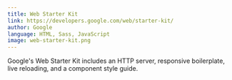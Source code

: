 ```yaml
---
title: Web Starter Kit
link: https://developers.google.com/web/starter-kit/
author: Google
language: HTML, Sass, JavaScript
image: web-starter-kit.png
---
```


Google's Web Starter Kit includes an HTTP server, responsive boilerplate, live reloading, and a component style guide.

